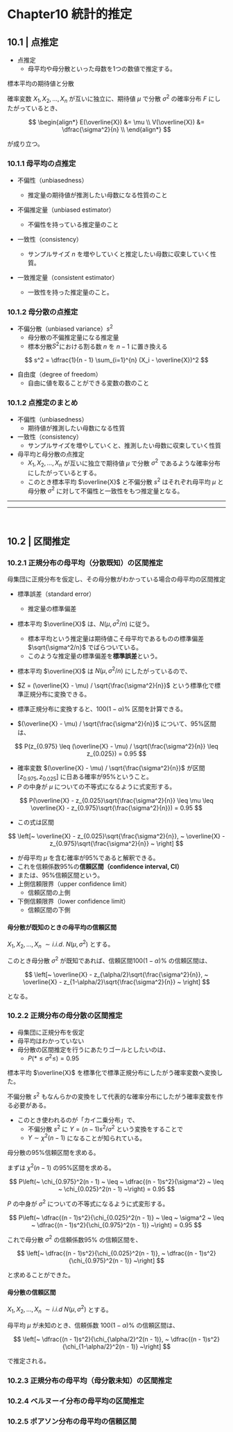 # Chapter10 統計的推定

## 10.1 | 点推定

- 点推定
  - 母平均や母分散といった母数を1つの数値で推定する。

標本平均の期待値と分散

確率変数 $X_1, X_2, ..., X_n$ が互いに独立に、期待値 $\mu$ で分散 $\sigma^2$ の確率分布 $F$ にしたがっているとき、

$$
\begin{align*}
E(\overline{X}) &= \mu \\
V(\overline{X}) &= \dfrac{\sigma^2}{n} \\
\end{align*}
$$

が成り立つ。

### 10.1.1 母平均の点推定

- 不偏性（unbiasedness）
  - 推定量の期待値が推測したい母数になる性質のこと
- 不偏推定量（unbiased estimator）
  - 不偏性を持っている推定量のこと

- 一致性（consistency）
  - サンプルサイズ $n$ を増やしていくと推定したい母数に収束していく性質。
- 一致推定量（consistent estimator）
  - 一致性を持った推定量のこと。

### 10.1.2 母分散の点推定

- 不偏分散（unbiased variance）$s^2$
  - 母分散の不偏推定量になる推定量
  - 標本分散$S^2$における割る数 $n$ を $n-1$ に置き換える

$$
s^2 = \dfrac{1}{n - 1} \sum_{i=1}^{n} (X_i - \overline{X})^2
$$

- 自由度（degree of freedom）
  - 自由に値を取ることができる変数の数のこと

### 10.1.2 点推定のまとめ

- 不偏性（unbiasedness）
  - 期待値が推測したい母数になる性質
- 一致性（consistency）
  - サンプルサイズを増やしていくと、推測したい母数に収束していく性質
- 母平均と母分散の点推定
  - $X_1, X_2, ..., X_n$ が互いに独立で期待値 $\mu$ で分散 $\sigma^2$ であるような確率分布にしたがっているとする。
  - このとき標本平均 $\overline{X}$ と不偏分散 $s^2$ はそれぞれ母平均 $\mu$ と母分散 $\sigma^2$ に対して不偏性と一致性をもつ推定量となる。

---
---

&nbsp;

## 10.2 | 区間推定

### 10.2.1 正規分布の母平均（分散既知）の区間推定

母集団に正規分布を仮定し、その母分散がわかっている場合の母平均の区間推定

- 標準誤差（standard error）
  - 推定量の標準偏差

- 標本平均 $\overline{X}$ は、$N(\mu, \sigma^2/n)$ に従う。
  - 標本平均という推定量は期待値こそ母平均であるものの標準偏差 $\sqrt{\sigma^2/n}$ でばらついている。
  - このような推定量の標準偏差を**標準誤差**という。

- 標本平均 $\overline{X}$ は $N(\mu, \sigma^2/n)$ にしたがっているので、
- $Z = (\overline{X} - \mu) / \sqrt{\frac{\sigma^2}{n}}$ という標準化で標準正規分布に変換できる。
- 標準正規分布に変換すると、$100(1-\alpha)\%$ 区間を計算できる。
- $(\overline{X} - \mu) / \sqrt{\frac{\sigma^2}{n}}$ について、95%区間は、

$$
P(z_{0.975} \leq
(\overline{X} - \mu) / \sqrt{\frac{\sigma^2}{n}}
\leq z_{0.025}) = 0.95
$$

- 確率変数 $(\overline{X} - \mu) / \sqrt{\frac{\sigma^2}{n}}$ が区間 $[z_{0.975}, z_{0.025}]$ に日ある確率が95%ということ。
- $P$ の中身が $\mu$ についての不等式になるように式変形する。

$$
P(\overline{X} - z_{0.025}\sqrt{\frac{\sigma^2}{n}} \leq
\mu \leq
\overline{X} - z_{0.975}\sqrt{\frac{\sigma^2}{n}}) = 0.95
$$

- この式は区間

$$
\left[~
\overline{X} - z_{0.025}\sqrt{\frac{\sigma^2}{n}}, ~
\overline{X} - z_{0.975}\sqrt{\frac{\sigma^2}{n}}
~ \right]
$$

- が母平均 $\mu$ を含む確率が95%であると解釈できる。
- これを信頼係数95%の**信頼区間（confidence interval, CI）**
- または、95%信頼区間という。
- 上側信頼限界（upper confidence limit）
  - 信頼区間の上側
- 下側信頼限界（lower confidence limit）
  - 信頼区間の下側

#### 母分散が既知のときの母平均の信頼区間

$X_1, X_2, ..., X_n ~ \sim i.i.d. ~ N(\mu, \sigma^2)$ とする。

このとき母分散 $\sigma^2$ が既知であれば、信頼区間$100(1-\alpha)\%$ の信頼区間は、

$$
\left[~
\overline{X} - z_{\alpha/2}\sqrt{\frac{\sigma^2}{n}}, ~
\overline{X} - z_{1-\alpha/2}\sqrt{\frac{\sigma^2}{n}}
~ \right]
$$

となる。

### 10.2.2 正規分布の母分散の区間推定

- 母集団に正規分布を仮定
- 母平均はわかっていない
- 母分散の区間推定を行うにあたりゴールとしたいのは、
  - $P(* \leq \sigma^2 \leq) = 0.95$

標本平均 $\overline{X}$ を標準化で標準正規分布にしたがう確率変数へ変換した。

不偏分散 $s^2$ もなんらかの変換をして代表的な確率分布にしたがう確率変数を作る必要がある。

- このとき使われるのが「カイ二乗分布」で、
  - 不偏分散 $s^2$ に $Y = (n -1)s^2/\sigma^2$ という変換をすることで
  - $Y \sim \chi^2(n - 1)$ になることが知られている。

母分散の$95\%$信頼区間を求める。

まずは $\chi^2(n - 1)$ の$95\%$区間を求める。

$$
P\left(~
    \chi_{0.975}^2(n - 1) ~ \leq ~
    \dfrac{(n - 1)s^2}{\sigma^2} ~ \leq ~
    \chi_{0.025}^2(n - 1)
~\right) = 0.95
$$

$P$ の中身が $\sigma^2$ についての不等式になるように式変形する。

$$
P\left(~
    \dfrac{(n - 1)s^2}{\chi_{0.025}^2(n - 1)} ~ \leq ~
    \sigma^2 ~ \leq ~
    \dfrac{(n - 1)s^2}{\chi_{0.975}^2(n - 1)}
~\right) = 0.95
$$

これで母分散 $\sigma^2$ の信頼係数$95\%$ の信頼区間を、

$$
\left[~
\dfrac{(n - 1)s^2}{\chi_{0.025}^2(n - 1)}, ~ \dfrac{(n - 1)s^2}{\chi_{0.975}^2(n - 1)}
~\right]
$$

と求めることができた。

#### 母分散の信頼区間

$X_1, X_2, ..., X_n ~ \sim{i.i.d} ~ N(\mu, \sigma^2)$ とする。

母平均 $\mu$ が未知のとき、信頼係数 $100(1 - \alpha)\%$ の信頼区間は、

$$
\left[~
\dfrac{(n - 1)s^2}{\chi_{\alpha/2}^2(n - 1)}, ~
\dfrac{(n - 1)s^2}{\chi_{1-\alpha/2}^2(n - 1)}
~\right]
$$

で推定される。

### 10.2.3 正規分布の母平均（母分散未知）の区間推定

### 10.2.4 ベルヌーイ分布の母平均の区間推定

### 10.2.5 ポアソン分布の母平均の信頼区間
